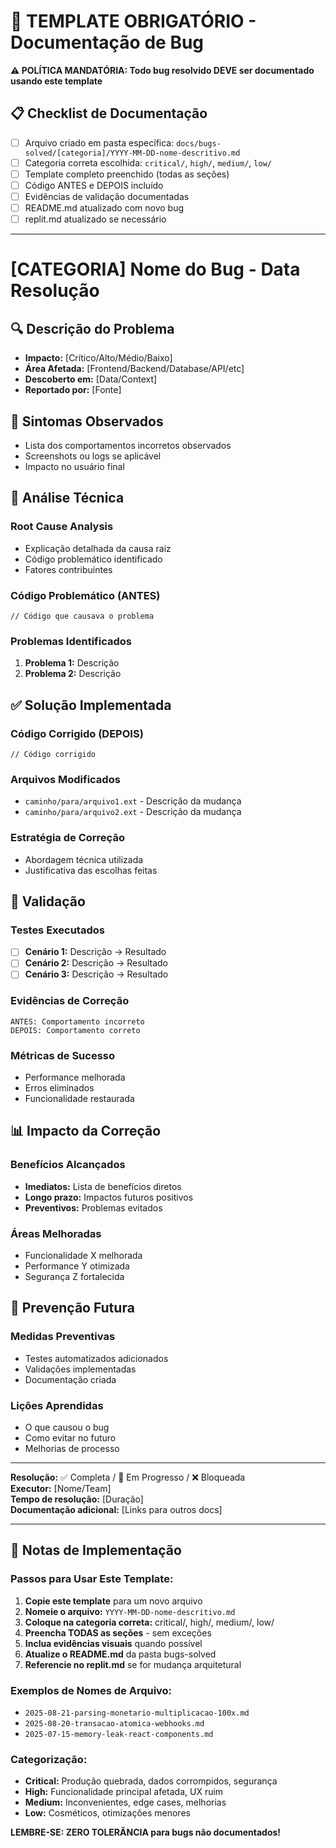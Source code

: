 # 🐛 TEMPLATE OBRIGATÓRIO - Documentação de Bug

**⚠️ POLÍTICA MANDATÓRIA: Todo bug resolvido DEVE ser documentado usando este template**

## 📋 Checklist de Documentação

- [ ] Arquivo criado em pasta específica: `docs/bugs-solved/[categoria]/YYYY-MM-DD-nome-descritivo.md`
- [ ] Categoria correta escolhida: `critical/`, `high/`, `medium/`, `low/`
- [ ] Template completo preenchido (todas as seções)
- [ ] Código ANTES e DEPOIS incluído
- [ ] Evidências de validação documentadas
- [ ] README.md atualizado com novo bug
- [ ] replit.md atualizado se necessário

---

# [CATEGORIA] Nome do Bug - Data Resolução

## 🔍 Descrição do Problema

- **Impacto:** [Crítico/Alto/Médio/Baixo]
- **Área Afetada:** [Frontend/Backend/Database/API/etc]
- **Descoberto em:** [Data/Context]
- **Reportado por:** [Fonte]

## 🚨 Sintomas Observados

- Lista dos comportamentos incorretos observados
- Screenshots ou logs se aplicável
- Impacto no usuário final

## 🔬 Análise Técnica

### Root Cause Analysis

- Explicação detalhada da causa raiz
- Código problemático identificado
- Fatores contribuintes

### Código Problemático (ANTES)

```[language]
// Código que causava o problema
```

### Problemas Identificados

1. **Problema 1:** Descrição
2. **Problema 2:** Descrição

## ✅ Solução Implementada

### Código Corrigido (DEPOIS)

```[language]
// Código corrigido
```

### Arquivos Modificados

- `caminho/para/arquivo1.ext` - Descrição da mudança
- `caminho/para/arquivo2.ext` - Descrição da mudança

### Estratégia de Correção

- Abordagem técnica utilizada
- Justificativa das escolhas feitas

## 🧪 Validação

### Testes Executados

- [ ] **Cenário 1:** Descrição → Resultado
- [ ] **Cenário 2:** Descrição → Resultado
- [ ] **Cenário 3:** Descrição → Resultado

### Evidências de Correção

```
ANTES: Comportamento incorreto
DEPOIS: Comportamento correto
```

### Métricas de Sucesso

- Performance melhorada
- Erros eliminados
- Funcionalidade restaurada

## 📊 Impacto da Correção

### Benefícios Alcançados

- **Imediatos:** Lista de benefícios diretos
- **Longo prazo:** Impactos futuros positivos
- **Preventivos:** Problemas evitados

### Áreas Melhoradas

- Funcionalidade X melhorada
- Performance Y otimizada
- Segurança Z fortalecida

## 🔄 Prevenção Futura

### Medidas Preventivas

- Testes automatizados adicionados
- Validações implementadas
- Documentação criada

### Lições Aprendidas

- O que causou o bug
- Como evitar no futuro
- Melhorias de processo

---

**Resolução:** ✅ Completa / 🔄 Em Progresso / ❌ Bloqueada  
**Executor:** [Nome/Team]  
**Tempo de resolução:** [Duração]  
**Documentação adicional:** [Links para outros docs]

---

## 📝 Notas de Implementação

### Passos para Usar Este Template:

1. **Copie este template** para um novo arquivo
2. **Nomeie o arquivo:** `YYYY-MM-DD-nome-descritivo.md`
3. **Coloque na categoria correta:** critical/, high/, medium/, low/
4. **Preencha TODAS as seções** - sem exceções
5. **Inclua evidências visuais** quando possível
6. **Atualize o README.md** da pasta bugs-solved
7. **Referencie no replit.md** se for mudança arquitetural

### Exemplos de Nomes de Arquivo:

- `2025-08-21-parsing-monetario-multiplicacao-100x.md`
- `2025-08-20-transacao-atomica-webhooks.md`
- `2025-07-15-memory-leak-react-components.md`

### Categorização:

- **Critical:** Produção quebrada, dados corrompidos, segurança
- **High:** Funcionalidade principal afetada, UX ruim
- **Medium:** Inconvenientes, edge cases, melhorias
- **Low:** Cosméticos, otimizações menores

**LEMBRE-SE: ZERO TOLERÂNCIA para bugs não documentados!**
